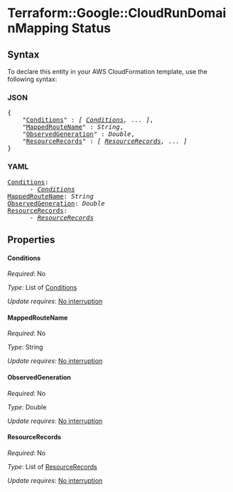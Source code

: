 # Terraform::Google::CloudRunDomainMapping Status

## Syntax

To declare this entity in your AWS CloudFormation template, use the following syntax:

### JSON

<pre>
{
    "<a href="#conditions" title="Conditions">Conditions</a>" : <i>[ <a href="status-conditions.md">Conditions</a>, ... ]</i>,
    "<a href="#mappedroutename" title="MappedRouteName">MappedRouteName</a>" : <i>String</i>,
    "<a href="#observedgeneration" title="ObservedGeneration">ObservedGeneration</a>" : <i>Double</i>,
    "<a href="#resourcerecords" title="ResourceRecords">ResourceRecords</a>" : <i>[ <a href="status-resourcerecords.md">ResourceRecords</a>, ... ]</i>
}
</pre>

### YAML

<pre>
<a href="#conditions" title="Conditions">Conditions</a>: <i>
      - <a href="status-conditions.md">Conditions</a></i>
<a href="#mappedroutename" title="MappedRouteName">MappedRouteName</a>: <i>String</i>
<a href="#observedgeneration" title="ObservedGeneration">ObservedGeneration</a>: <i>Double</i>
<a href="#resourcerecords" title="ResourceRecords">ResourceRecords</a>: <i>
      - <a href="status-resourcerecords.md">ResourceRecords</a></i>
</pre>

## Properties

#### Conditions

_Required_: No

_Type_: List of <a href="status-conditions.md">Conditions</a>

_Update requires_: [No interruption](https://docs.aws.amazon.com/AWSCloudFormation/latest/UserGuide/using-cfn-updating-stacks-update-behaviors.html#update-no-interrupt)

#### MappedRouteName

_Required_: No

_Type_: String

_Update requires_: [No interruption](https://docs.aws.amazon.com/AWSCloudFormation/latest/UserGuide/using-cfn-updating-stacks-update-behaviors.html#update-no-interrupt)

#### ObservedGeneration

_Required_: No

_Type_: Double

_Update requires_: [No interruption](https://docs.aws.amazon.com/AWSCloudFormation/latest/UserGuide/using-cfn-updating-stacks-update-behaviors.html#update-no-interrupt)

#### ResourceRecords

_Required_: No

_Type_: List of <a href="status-resourcerecords.md">ResourceRecords</a>

_Update requires_: [No interruption](https://docs.aws.amazon.com/AWSCloudFormation/latest/UserGuide/using-cfn-updating-stacks-update-behaviors.html#update-no-interrupt)

